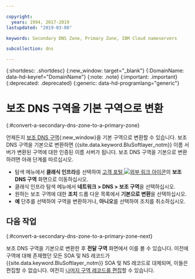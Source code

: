 ```yaml
---

copyright:
  years: 1994, 2017-2019
lastupdated: "2019-03-08"

keywords: Secondary DNS Zone, Primary Zone, IBM Cloud nameservers

subcollection: dns

---
```



{:shortdesc: .shortdesc}
{:new_window: target="_blank"}
{:DomainName: data-hd-keyref="DomainName"}
{:note: .note}
{:important: .important}
{:deprecated: .deprecated}
{:generic: data-hd-programlang="generic"}

# 보조 DNS 구역을 기본 구역으로 변환
{:#convert-a-secondary-dns-zone-to-a-primary-zone}

언제든지 [보조 DNS 구역](/docs/infrastructure/dns?topic=dns-add-a-secondary-dns-zone){:new_window}을 기본 구역으로 변환할 수 있습니다. 보조 DNS 구역을 기본으로 변환하면 {{site.data.keyword.BluSoftlayer_notm}} 이름 서버가 변환된 구역에 대한 인증된 이름 서버가 됩니다. 보조 DNS 구역을 기본으로 변환하려면 아래 단계를 따르십시오.

* 탐색 메뉴에서 **클래식 인프라**를 선택하여 [고객 포털 ![외부 링크 아이콘](../../icons/launch-glyph.svg "외부 링크 아이콘")](https://{DomainName}/)의 **보조 DNS 구역** 화면으로 이동하십시오. 
* 클래식 인프라 탐색 메뉴에서 **네트워크 > DNS > 보조 구역**을 선택하십시오.
* 원하는 보조 구역에 대한 **조치** 드롭 다운 목록에서 **기본으로 변환**을 선택하십시오.
* **예** 단추를 선택하여 구역을 변환하거나, **아니오**를 선택하여 조치를 취소하십시오.

## 다음 작업
{:#convert-a-secondary-dns-zone-to-a-primary-zone-next}

보조 DNS 구역을 기본으로 변환한 후 **전달 구역** 화면에서 이를 볼 수 있습니다. 이전에 구역에 대해 존재했던 모든 SOA 및 NS 레코드가 {{site.data.keyword.BluSoftlayer_notm}} SOA 및 NS 레코드로 대체되며, 이들은 편집할 수 없습니다. 여전히 [나머지 구역 레코드를 편집](/docs/infrastructure/dns?topic=dns-edit-a-dns-zone-record)할 수 있습니다.
